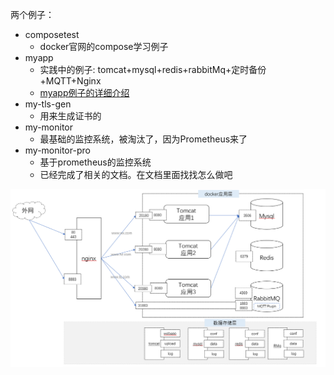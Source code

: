 两个例子：

* composetest
  * docker官网的compose学习例子
* myapp
  * 实践中的例子: tomcat+mysql+redis+rabbitMq+定时备份+MQTT+Nginx
  * [myapp例子的详细介绍](https://github.com/fanhualei/wukong-bd/blob/master/doc/docker-example.md)
* my-tls-gen
  * 用来生成证书的
* my-monitor
  * 最基础的监控系统，被淘汰了，因为Prometheus来了
* my-monitor-pro
  * 基于prometheus的监控系统
  * 已经完成了相关的文档。在文档里面找找怎么做吧



![alt](https://github.com/fanhualei/wukong-bd/raw/master/doc/imgs/docker-compose-exa-jiagou.png)